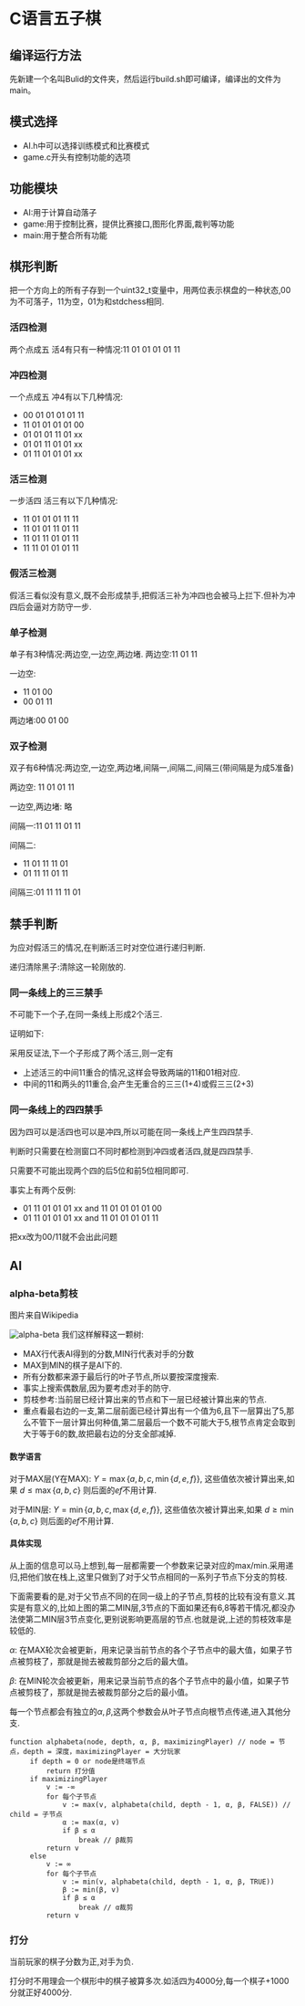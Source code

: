 # C语言五子棋

## 编译运行方法
先新建一个名叫Bulid的文件夹，然后运行build.sh即可编译，编译出的文件为main。

## 模式选择
- AI.h中可以选择训练模式和比赛模式
- game.c开头有控制功能的选项

## 功能模块
- AI:用于计算自动落子
- game:用于控制比赛，提供比赛接口,图形化界面,裁判等功能
- main:用于整合所有功能

##  棋形判断
把一个方向上的所有子存到一个uint32_t变量中，用两位表示棋盘的一种状态,00为不可落子，11为空，01为和stdchess相同.

### 活四检测
两个点成五
活4有只有一种情况:11 01 01 01 01 11

### 冲四检测
一个点成五
冲4有以下几种情况:
- 00 01 01 01 01 11
- 11 01 01 01 01 00
- 01 01 01 11 01 xx
- 01 01 11 01 01 xx
- 01 11 01 01 01 xx

### 活三检测
一步活四
活三有以下几种情况:
- 11 01 01 01 11 11
- 11 01 01 11 01 11
- 11 01 11 01 01 11
- 11 11 01 01 01 11

### 假活三检测
假活三看似没有意义,既不会形成禁手,把假活三补为冲四也会被马上拦下.但补为冲四后会逼对方防守一步.

### 单子检测
单子有3种情况:两边空,一边空,两边堵.
两边空:11 01 11

一边空:
- 11 01 00
- 00 01 11

两边堵:00 01 00

### 双子检测
双子有6种情况:两边空,一边空,两边堵,间隔一,间隔二,间隔三(带间隔是为成5准备)

两边空: 11 01 01 11 

一边空,两边堵: 略

间隔一:11 01 11 01 11

间隔二:
- 11 01 11 11 01
- 01 11 11 01 11

间隔三:01 11 11 11 01

## 禁手判断
为应对假活三的情况,在判断活三时对空位进行递归判断.

递归清除黑子:清除这一轮刚放的.

### 同一条线上的三三禁手
不可能下一个子,在同一条线上形成2个活三.

证明如下:

采用反证法,下一个子形成了两个活三,则一定有
- 上述活三的中间11重合的情况,这样会导致两端的11和01相对应.
- 中间的11和两头的11重合,会产生无重合的三三(1+4)或假三三(2+3)

### 同一条线上的四四禁手
因为四可以是活四也可以是冲四,所以可能在同一条线上产生四四禁手.

判断时只需要在检测窗口不同时都检测到冲四或者活四,就是四四禁手.

只需要不可能出现两个四的后5位和前5位相同即可.

事实上有两个反例:
- 01 11 01 01 01 xx and 11 01 01 01 01 00
- 01 11 01 01 01 xx and 11 01 01 01 01 11

把xx改为00/11就不会出此问题

## AI
### alpha-beta剪枝
图片来自Wikipedia

![alpha-beta](https://cdn.jsdelivr.net/gh/RedrockerLi/RedrockerLi.github.io@main/Pics/alpha-beta.69mwimtqw1og.png)
我们这样解释这一颗树:
- MAX行代表AI得到的分数,MIN行代表对手的分数
- MAX到MIN的棋子是AI下的.
- 所有分数都来源于最后行的叶子节点,所以要按深度搜索.
- 事实上搜索偶数层,因为要考虑对手的防守.
- 剪枝参考:当前层已经计算出来的节点和下一层已经被计算出来的节点.
- 重点看最右边的一支,第二层前面已经计算出有一个值为6,且下一层算出了5,那么不管下一层计算出何种值,第二层最后一个数不可能大于5,根节点肯定会取到大于等于6的数,故把最右边的分支全部减掉.

#### 数学语言
对于MAX层(Y在MAX):
$Y=\max\{a,b,c,\min\{d,e,f\}\}$,
这些值依次被计算出来,如果
$d\le \max\{a,b,c\}$
则后面的$ef$不用计算.

对于MIN层:
$Y=\min\{a,b,c,\max\{d,e,f\}\}$,
这些值依次被计算出来,如果
$d\ge \min\{a,b,c\}$
则后面的$ef$不用计算.

#### 具体实现
从上面的信息可以马上想到,每一层都需要一个参数来记录对应的max/min.采用递归,把他们放在栈上,这里只做到了对于父节点相同的一系列子节点下分支的剪枝.

下面需要看的是,对于父节点不同的在同一级上的子节点,剪枝的比较有没有意义.其实是有意义的,比如上图的第二MIN层,3节点的下面如果还有6,8等若干情况,都没办法使第二MIN层3节点变化,更别说影响更高层的节点.也就是说,上述的剪枝效率是较低的.

$\alpha$: 在MAX轮次会被更新，用来记录当前节点的各个子节点中的最大值，如果子节点被剪枝了，那就是抛去被裁剪部分之后的最大值。

$\beta$: 在MIN轮次会被更新，用来记录当前节点的各个子节点中的最小值，如果子节点被剪枝了，那就是抛去被裁剪部分之后的最小值。

每一个节点都会有独立的$\alpha,\beta$,这两个参数会从叶子节点向根节点传递,进入其他分支.

```
function alphabeta(node, depth, α, β, maximizingPlayer) // node = 节点，depth = 深度，maximizingPlayer = 大分玩家
     if depth = 0 or node是终端节点
         return 打分值
     if maximizingPlayer
         v := -∞
         for 每个子节点
             v := max(v, alphabeta(child, depth - 1, α, β, FALSE)) // child = 子节点
             α := max(α, v)
             if β ≤ α
                 break // β裁剪
         return v
     else
         v := ∞
         for 每个子节点
             v := min(v, alphabeta(child, depth - 1, α, β, TRUE))
             β := min(β, v)
             if β ≤ α
                 break // α裁剪
         return v
```

### 打分
当前玩家的棋子分数为正,对手为负.

打分时不用理会一个棋形中的棋子被算多次.如活四为4000分,每一个棋子+1000分就正好4000分.